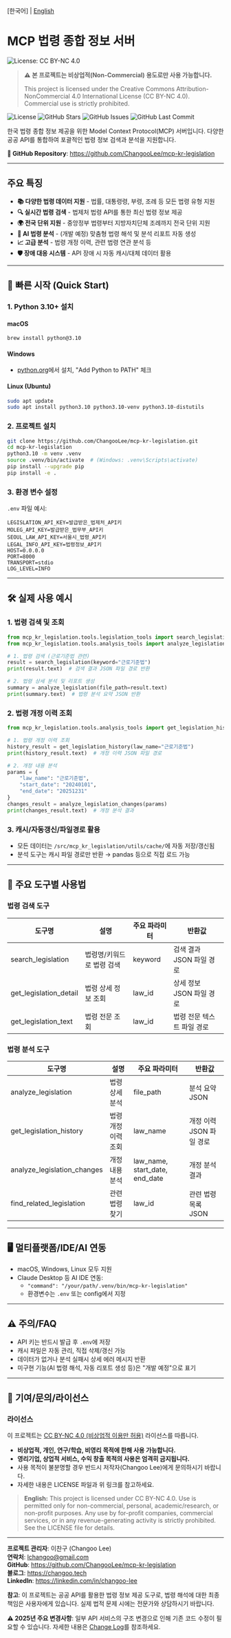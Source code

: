 [한국어] | [English](README_en.md)

# MCP 법령 종합 정보 서버

![License: CC BY-NC 4.0](https://img.shields.io/badge/License-CC%20BY--NC%204.0-lightgrey.svg)

> **⚠️ 본 프로젝트는 비상업적(Non-Commercial) 용도로만 사용 가능합니다.**
> 
> This project is licensed under the Creative Commons Attribution-NonCommercial 4.0 International License (CC BY-NC 4.0). Commercial use is strictly prohibited.

![License](https://img.shields.io/github/license/ChangooLee/mcp-kr-legislation)
![GitHub Stars](https://img.shields.io/github/stars/ChangooLee/mcp-kr-legislation)
![GitHub Issues](https://img.shields.io/github/issues/ChangooLee/mcp-kr-legislation)
![GitHub Last Commit](https://img.shields.io/github/last-commit/ChangooLee/mcp-kr-legislation)

한국 법령 종합 정보 제공을 위한 Model Context Protocol(MCP) 서버입니다. 다양한 공공 API를 통합하여 포괄적인 법령 정보 검색과 분석을 지원합니다.

**🔗 GitHub Repository**: https://github.com/ChangooLee/mcp-kr-legislation

---

## 주요 특징

- **📚 다양한 법령 데이터 지원** - 법률, 대통령령, 부령, 조례 등 모든 법령 유형 지원
- **🔍 실시간 법령 검색** - 법제처 법령 API를 통한 최신 법령 정보 제공
- **🌍 전국 단위 지원** - 중앙정부 법령부터 지방자치단체 조례까지 전국 단위 지원
- **🤖 AI 법령 분석** - (개발 예정) 맞춤형 법령 해석 및 분석 리포트 자동 생성
- **📈 고급 분석** - 법령 개정 이력, 관련 법령 연관 분석 등
- **🛡️ 장애 대응 시스템** - API 장애 시 자동 캐시/대체 데이터 활용

---

## 🔰 빠른 시작 (Quick Start)

### 1. Python 3.10+ 설치

#### macOS
```sh
brew install python@3.10
```
#### Windows
- [python.org](https://www.python.org/downloads/windows/)에서 설치, "Add Python to PATH" 체크
#### Linux (Ubuntu)
```sh
sudo apt update
sudo apt install python3.10 python3.10-venv python3.10-distutils
```

### 2. 프로젝트 설치

```sh
git clone https://github.com/ChangooLee/mcp-kr-legislation.git
cd mcp-kr-legislation
python3.10 -m venv .venv
source .venv/bin/activate  # (Windows: .venv\Scripts\activate)
pip install --upgrade pip
pip install -e .
```

### 3. 환경 변수 설정

`.env` 파일 예시:
```env
LEGISLATION_API_KEY=발급받은_법제처_API키
MOLEG_API_KEY=발급받은_법무부_API키
SEOUL_LAW_API_KEY=서울시_법령_API키
LEGAL_INFO_API_KEY=법령정보_API키
HOST=0.0.0.0
PORT=8000
TRANSPORT=stdio
LOG_LEVEL=INFO
```

---

## 🛠️ 실제 사용 예시

### 1. 법령 검색 및 조회

```python
from mcp_kr_legislation.tools.legislation_tools import search_legislation
from mcp_kr_legislation.tools.analysis_tools import analyze_legislation

# 1. 법령 검색 (근로기준법 관련)
result = search_legislation(keyword="근로기준법")
print(result.text)  # 검색 결과 JSON 파일 경로 반환

# 2. 법령 상세 분석 및 리포트 생성
summary = analyze_legislation(file_path=result.text)
print(summary.text)  # 법령 분석 요약 JSON 반환
```

### 2. 법령 개정 이력 조회

```python
from mcp_kr_legislation.tools.analysis_tools import get_legislation_history, analyze_legislation_changes

# 1. 법령 개정 이력 조회
history_result = get_legislation_history(law_name="근로기준법")
print(history_result.text)  # 개정 이력 JSON 파일 경로

# 2. 개정 내용 분석
params = {
    "law_name": "근로기준법",
    "start_date": "20240101",
    "end_date": "20251231"
}
changes_result = analyze_legislation_changes(params)
print(changes_result.text)  # 개정 분석 결과
```

### 3. 캐시/자동갱신/파일경로 활용

- 모든 데이터는 `/src/mcp_kr_legislation/utils/cache/`에 자동 저장/갱신됨
- 분석 도구는 캐시 파일 경로만 반환 → pandas 등으로 직접 로드 가능

---

## 🧰 주요 도구별 사용법

### 법령 검색 도구

| 도구명 | 설명 | 주요 파라미터 | 반환값 |
|--------|------|---------------|--------|
| search_legislation | 법령명/키워드로 법령 검색 | keyword | 검색 결과 JSON 파일 경로 |
| get_legislation_detail | 법령 상세 정보 조회 | law_id | 상세 정보 JSON 파일 경로 |
| get_legislation_text | 법령 전문 조회 | law_id | 법령 전문 텍스트 파일 경로 |

### 법령 분석 도구

| 도구명 | 설명 | 주요 파라미터 | 반환값 |
|--------|------|---------------|--------|
| analyze_legislation | 법령 상세 분석 | file_path | 분석 요약 JSON |
| get_legislation_history | 법령 개정 이력 조회 | law_name | 개정 이력 JSON 파일 경로 |
| analyze_legislation_changes | 개정 내용 분석 | law_name, start_date, end_date | 개정 분석 결과 |
| find_related_legislation | 관련 법령 찾기 | law_id | 관련 법령 목록 JSON |

---

## 🖥️ 멀티플랫폼/IDE/AI 연동

- macOS, Windows, Linux 모두 지원
- Claude Desktop 등 AI IDE 연동:  
  - `"command": "/your/path/.venv/bin/mcp-kr-legislation"`  
  - 환경변수는 `.env` 또는 config에서 지정

---

## ⚠️ 주의/FAQ

- API 키는 반드시 발급 후 `.env`에 저장
- 캐시 파일은 자동 관리, 직접 삭제/갱신 가능
- 데이터가 없거나 분석 실패시 상세 에러 메시지 반환
- 미구현 기능(AI 법령 해석, 자동 리포트 생성 등)은 "개발 예정"으로 표기

---

## 📝 기여/문의/라이선스

### 라이선스

이 프로젝트는 [CC BY-NC 4.0 (비상업적 이용만 허용)](https://creativecommons.org/licenses/by-nc/4.0/) 라이선스를 따릅니다.

- **비상업적, 개인, 연구/학습, 비영리 목적에 한해 사용 가능합니다.**
- **영리기업, 상업적 서비스, 수익 창출 목적의 사용은 엄격히 금지됩니다.**
- 사용 목적이 불분명할 경우 반드시 저작자(Changoo Lee)에게 문의하시기 바랍니다.
- 자세한 내용은 LICENSE 파일과 위 링크를 참고하세요.

> **English:**
> This project is licensed under CC BY-NC 4.0. Use is permitted only for non-commercial, personal, academic/research, or non-profit purposes. Any use by for-profit companies, commercial services, or in any revenue-generating activity is strictly prohibited. See the LICENSE file for details.

---

**프로젝트 관리자**: 이찬구 (Changoo Lee)  
**연락처**: lchangoo@gmail.com  
**GitHub**: https://github.com/ChangooLee/mcp-kr-legislation  
**블로그**: https://changoo.tech  
**LinkedIn**: https://linkedin.com/in/changoo-lee  

**참고**: 이 프로젝트는 공공 API를 활용한 법령 정보 제공 도구로, 법령 해석에 대한 최종 책임은 사용자에게 있습니다. 실제 법적 문제 시에는 전문가와 상담하시기 바랍니다.

**⚠️ 2025년 주요 변경사항**: 일부 API 서비스의 구조 변경으로 인해 기존 코드 수정이 필요할 수 있습니다. 자세한 내용은 [Change Log](https://github.com/ChangooLee/mcp-kr-legislation/blob/main/CHANGELOG.md)를 참조하세요.